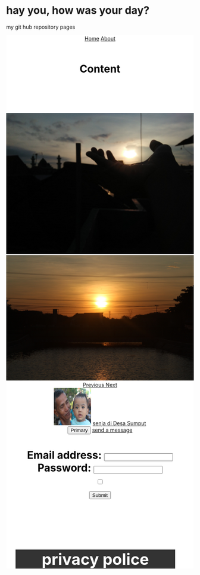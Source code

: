 # hay you, how was your day?
my git hub repository pages
<html>
<head>
	<!-- Latest compiled and minified CSS -->
<link rel="stylesheet" href="https://maxcdn.bootstrapcdn.com/bootstrap/3.4.0/css/bootstrap.min.css">

<!-- jQuery library -->
<script src="https://ajax.googleapis.com/ajax/libs/jquery/3.4.1/jquery.min.js"></script>

<!-- Latest compiled JavaScript -->
<script src="https://maxcdn.bootstrapcdn.com/bootstrap/3.4.0/js/bootstrap.min.js"></script>
<meta name="viewport" content="width=device-width, initial-scale=1">
</head>
<body>
	<style>
		.header {
			background-color: #fff;
			min-height: 70px;
			width : 100%;
			color: #fff;
			text-align: center;
		}
		.content {
			background-color: #fff;
			text-align: center;
			max-height: unset;
		}
		.Footer{
			background-color: #333;
			margin: 20px 50px 30px 25px;
			min-height: 10px;
			position: static;
			float: center;
		}
		</style>
	<div class="header">
		<link rel="stylesheet" href="https://cdnjs.cloudflare.com/ajax/libs/font-awesome/4.7.0/css/font-awesome.min.css">

<div class="topnav" id="myTopnav">
  <a href="home.html" class="active">Home</a>
  <a href="about.html">About</a>
  <a href="javascript:void(0);" class="icon" onclick="myFunction()">
    <i class="fa fa-bars"></i>
  </a>
</div>
		<div class="img">
			<
	</div>
	<div class="content">
		<h1 style="color: black;">Content</h1>
		<div id="myCarousel" class="carousel slide" data-ride="carousel">
  <!-- Indicators -->
  <ol class="carousel-indicators">
    <li data-target="#myCarousel" data-slide-to="0" class="active"></li>
    <li data-target="#myCarousel" data-slide-to="1"></li>
    <li data-target="#myCarousel" data-slide-to="2"></li>
  </ol>
  <!-- Wrapper for slides -->
  <div class="carousel-inner">
    <div class="item active">
      <"img src="IMG_2738.JPG" alt="senja">
    </div>
	  <div class="item active">
		  <img src="IMG20170508164358.jpg">
						  </div>
    <div class="item">
      <img src="IMG_2738.JPG" alt="senja">
    </div>
  </div>

  <!-- Left and right controls -->
  <a class="left carousel-control" href="#myCarousel" data-slide="prev">
    <span class="glyphicon glyphicon-chevron-left"></span>
    <span class="sr-only">Previous</span>
  </a>
  <a class="right carousel-control" href="#myCarousel" data-slide="next">
    <span class="glyphicon glyphicon-chevron-right"></span>
    <span class="sr-only">Next</span>
  </a>
  <div class="img">
    		<img src="IMG_2478.JPG" class="img-thumbnail" alt="senja" width="100px;" height="100px;">
  	<a href="senja di Desa Sumput.html">senja di Desa Sumput </a>

  </div>
<div class="button">
<button type="button" class="btn btn-primary">Primary</button>
<a href="https://bitly.li/rQ5Ro" class="btn btn-info" role="button">send a message</a>

</div>
<h1>
	<form class="form-inline" action="/action_page.php">
  <div class="form-group">
    <label for="email" style="color: black;">Email address:</label>
    <input type="email" class="form-control" id="email">
  </div>
  <div class="form-group">
    <label for="pwd" style="color: black;">Password:</label>
    <input type="password" class="form-control" id="pwd">
  </div>
  <div class="checkbox">
    <label><input type="checkbox" style="color: black;"ba></label>
  </div>
  <button type="submit" class="btn btn-default">Submit</button>
</form>
</h1>
<h2>
	<table>
		tanggal
		<script>
			var tanggal = Date();
console.log(tanggal);
		</script>
	</table>
	<div class="Footer">
		<h1>privacy police</h1>
	</div>
	<script>
	var skor= 80;
	if(skor<25){
		console.log('D');
	}
	else if(skor<50){
		console.log('C');
	}
	else if(skor<70){
		console.log('B');
	}
	else {
		console.log('A');
	}
var x = 'i love you';
var y = '3000';
var pesan = 'i love you 3000';
if(pesan)
{
    alert ='i love you 3000';
}
console.log(pesan);
function profil(nama, kota)
{
    console.log('Nama saya ' + nama + '<br/>');
    console.log('Saya berasal dari kota' + kota + '<br/>');
}
var nama = 'James';
var asal = 'Medan';
function cetakPesan(nama, bahasa='id')
{
    var pesan = 'Selamat datang, ' + nama;
    if(bahasa == 'en')
    {
       pesan = 'Welcome, ' + nama;
    }
    console.log(pesan);
}
var nama = 'Bambang';
cetakPesan(nama);

var tanggal = Date();
console.log(tanggal);
	
		</script>
	

</body>
</html>
